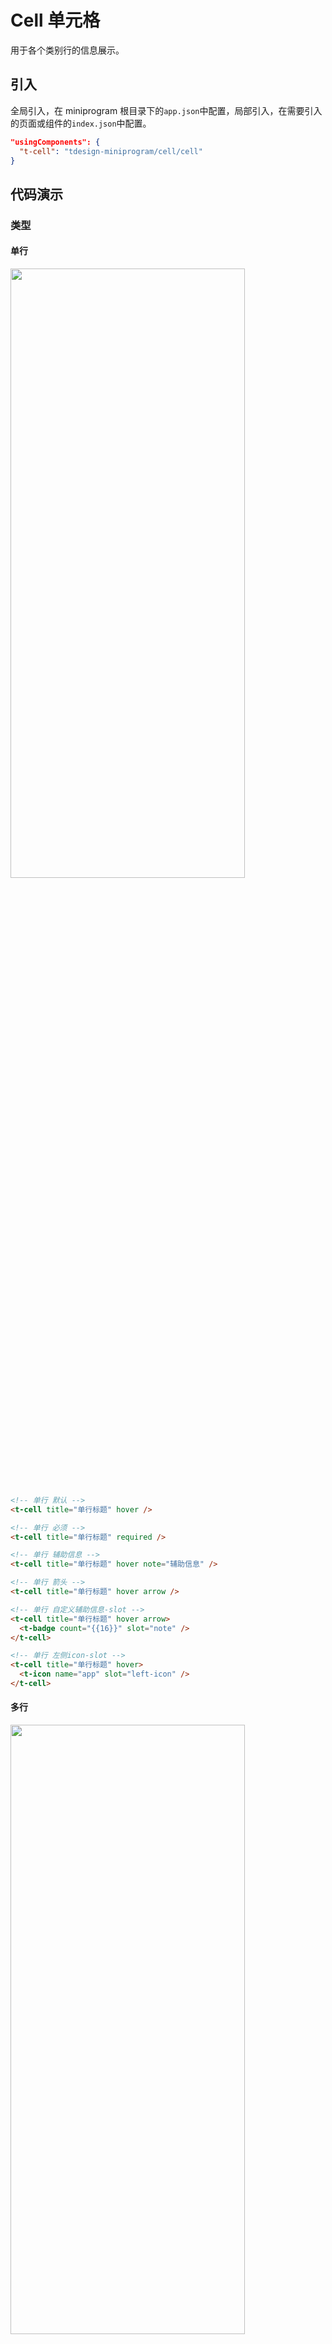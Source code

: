 # Cell 单元格

用于各个类别行的信息展示。

## 引入

全局引入，在 miniprogram 根目录下的`app.json`中配置，局部引入，在需要引入的页面或组件的`index.json`中配置。

```json
"usingComponents": {
  "t-cell": "tdesign-miniprogram/cell/cell"
}
```

## 代码演示

### 类型

#### 单行

<img src="https://tdesign.gtimg.com/miniprogram/readme/cell-1.png" width="375px" height="50%">

```html
<!-- 单行 默认 -->
<t-cell title="单行标题" hover />

<!-- 单行 必须 -->
<t-cell title="单行标题" required />

<!-- 单行 辅助信息 -->
<t-cell title="单行标题" hover note="辅助信息" />

<!-- 单行 箭头 -->
<t-cell title="单行标题" hover arrow />

<!-- 单行 自定义辅助信息-slot -->
<t-cell title="单行标题" hover arrow>
  <t-badge count="{{16}}" slot="note" />
</t-cell>

<!-- 单行 左侧icon-slot -->
<t-cell title="单行标题" hover>
  <t-icon name="app" slot="left-icon" />
</t-cell>
```

#### 多行

<img src="https://tdesign.gtimg.com/miniprogram/readme/cell-2.png" width="375px" height="50%">

```html
<!-- 多行 -->
<t-cell title="多行标题" description="一段很长很长的内容文字" />

<!-- 多行 带图标 -->
<t-cell title="多行带图标" description="说明文字" note="辅助信息" arrow t-class-left="t-class-left">
  <t-icon class="icon-center title-icon" name="app" slot="left-icon" />
</t-cell>

<!-- 多行 带头像 -->
<t-cell
  title="多行带头像"
  arrow
  description="一段很长很长很长的内容文字"
  t-class-image="title-image"
>
  <view class="avatar" slot="left-icon">
    <open-data type="userAvatarUrl" />
  </view>
</t-cell>

<!-- 多行 带图片 -->
<t-cell
  title="多行带图片"
  description="一段很长很长的内容文字"
  align="top"
  t-class-image="title-image-large"
  image="xxx.svg"
/>
```

## API

### Cell Props
名称 | 类型 | 默认值 | 说明 | 必传
-- | -- | -- | -- | --
align | String | middle | 内容的对齐方式，默认居中对齐。可选项：top/middle/bottom | N
arrow | Boolean | false | 是否显示右侧箭头 | N
bordered | Boolean | true | 是否显示下边框 | N
description | String / Slot | - | 下方内容描述 | N
external-classes | Array | - | 组件类名，分别用于设置 组件外层类名、标题类名、右侧说明文字类名、下方描述内容类名、图片类名、激活态类名、左侧图标类名、右侧图标类名 等。`['t-class', 't-class-title', 't-class-note', 't-class-description', 't-class-thumb', 't-class-hover', 't-class-left', 't-class-right']` | N
hover | Boolean | - | 是否开启点击反馈 | N
image | String / Slot | - | 主图 | N
jump-type | String | navigate-to | 链接跳转类型。可选项：redirect-to/switch-tab/relaunch/navigate-to | N
left-icon | String / Slot | - | 左侧图标，出现在单元格标题的左侧 | N
note | String / Slot | - | 和标题同行的说明文字 | N
required | Boolean | false | 是否显示表单必填星号 | N
right-icon | String / Slot | - | 最右侧图标 | N
title | String / Slot | - | 标题 | N
url | String | - | 点击后跳转链接地址。如果值为空，则表示不需要跳转 | N

### Cell Events
名称 | 参数 | 描述
-- | -- | --
click | - | 右侧内容
